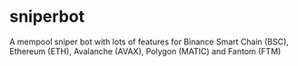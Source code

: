 # sniperbot
A mempool sniper bot with lots of features for Binance Smart Chain (BSC), Ethereum (ETH), Avalanche (AVAX), Polygon (MATIC) and Fantom (FTM)
